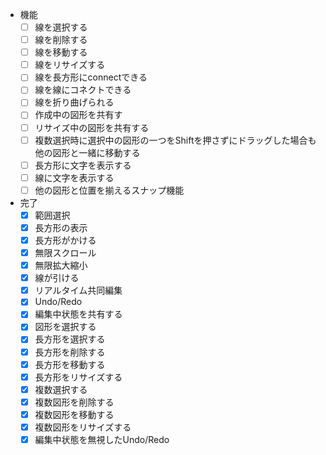 - 機能
    - [ ] 線を選択する
    - [ ] 線を削除する
    - [ ] 線を移動する
    - [ ] 線をリサイズする
    - [ ] 線を長方形にconnectできる
    - [ ] 線を線にコネクトできる
    - [ ] 線を折り曲げられる
    - [ ] 作成中の図形を共有す
    - [ ] リサイズ中の図形を共有する
    - [ ] 複数選択時に選択中の図形の一つをShiftを押さずにドラッグした場合も他の図形と一緒に移動する
    - [ ] 長方形に文字を表示する
    - [ ] 線に文字を表示する
    - [ ] 他の図形と位置を揃えるスナップ機能

- 完了
    - [x] 範囲選択
    - [x] 長方形の表示
    - [x] 長方形がかける
    - [x] 無限スクロール
    - [x] 無限拡大縮小
    - [x] 線が引ける
    - [x] リアルタイム共同編集
    - [x] Undo/Redo
    - [x] 編集中状態を共有する
    - [x] 図形を選択する
    - [x] 長方形を選択する
    - [x] 長方形を削除する
    - [x] 長方形を移動する
    - [x] 長方形をリサイズする
    - [x] 複数選択する
    - [x] 複数図形を削除する
    - [x] 複数図形を移動する
    - [x] 複数図形をリサイズする
    - [x] 編集中状態を無視したUndo/Redo